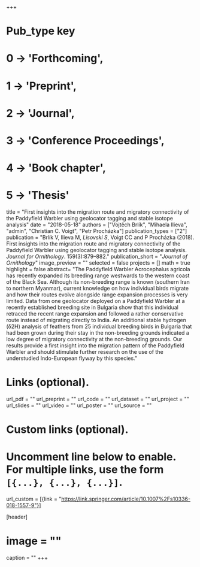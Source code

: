 +++
# Pub_type key
# 0 -> 'Forthcoming',
# 1 -> 'Preprint',
# 2 -> 'Journal',
# 3 -> 'Conference Proceedings',
# 4 -> 'Book chapter',
# 5 -> 'Thesis'
  
title = "First insights into the migration route and migratory connectivity of the Paddyfield Warbler using geolocator tagging and stable isotope analysis"
date = "2018-05-18"
authors = ["Vojtěch Brlík", "Mihaela Ilieva", "admin", "Christian C. Voigt", "Petr Procházka"]
publication_types = ["2"]
publication = "Brlík V, Ilieva M, *Lisovski S*, Voigt CC and P Procházka (2018). First insights into the migration route and migratory connectivity of the Paddyfield Warbler using geolocator tagging and stable isotope analysis. _Journal for Ornithology_. 159(3):879–882."
publication_short = "_Journal of Ornithology_"
image_preview = ""
selected = false
projects = []
math = true
highlight = false
abstract= "The Paddyfield Warbler Acrocephalus agricola has recently expanded its breeding range westwards to the western coast of the Black Sea. Although its non-breeding range is known (southern Iran to northern Myanmar), current knowledge on how individual birds migrate and how their routes evolve alongside range expansion processes is very limited. Data from one geolocator deployed on a Paddyfield Warbler at a recently established breeding site in Bulgaria show that this individual retraced the recent range expansion and followed a rather conservative route instead of migrating directly to India. An additional stable hydrogen (δ2H) analysis of feathers from 25 individual breeding birds in Bulgaria that had been grown during their stay in the non-breeding grounds indicated a low degree of migratory connectivity at the non-breeding grounds. Our results provide a first insight into the migration pattern of the Paddyfield Warbler and should stimulate further research on the use of the understudied Indo-European flyway by this species."
  
# Links (optional).
url_pdf = ""
url_preprint = ""
url_code = ""
url_dataset = ""
url_project = ""
url_slides = ""
url_video = ""
url_poster = ""
url_source = ""
  
# Custom links (optional).
#   Uncomment line below to enable. For multiple links, use the form `[{...}, {...}, {...}]`.
url_custom = [{link = "https://link.springer.com/article/10.1007%2Fs10336-018-1557-9"}]
  
[header]
# image = ""
caption = ""
+++